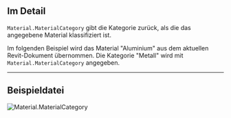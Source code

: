 ## Im Detail
`Material.MaterialCategory` gibt die Kategorie zurück, als die das angegebene Material klassifiziert ist.

Im folgenden Beispiel wird das Material "Aluminium" aus dem aktuellen Revit-Dokument übernommen. Die Kategorie "Metall" wird mit `Material.MaterialCategory` angegeben.
___
## Beispieldatei

![Material.MaterialCategory](./Revit.Elements.Material.MaterialCategory_img.jpg)
